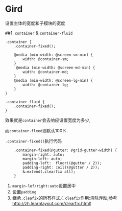 # Gird

设置主体的宽度和子模块的宽度

##1. `container` & `container-fluid`

    .container {
        .container-fixed();

        @media (min-width: @screen-sm-min) {
            width: @container-sm;
        }
         @media (min-width: @screen-md-min) {
            width: @container-md;
        }
        @media (min-width: @screen-lg-min) {
            width: @container-lg;
        }
    }
    
    .container-fluid {
        .container-fixed();
    }
    
效果就是`container`会去响应设置宽度为多少,

而`container-flxed`则默认100%.

`.container-fixed()`执行代码

        .container-fixed(@gutter: @grid-gutter-width) {
            margin-right: auto;
            margin-left: auto;
            padding-left:  floor((@gutter / 2));
            padding-right: ceil((@gutter / 2));
            &:extend(.clearfix all);
        }
1. `margin-lef/right:auto`设置居中 
2. 设置`padding`
3. 继承`.cleafix`的所有样式.(`.cleafix`作用:清除浮动,参考<http://zh.learnlayout.com/clearfix.html>)
        